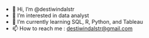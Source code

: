 - 👋 Hi, I’m @destiwindalstr
- 👀 I’m interested in data analyst
- 🌱 I’m currently learning SQL, R, Python, and Tableau
- 📫 How to reach me : destiwindalstr@gmail.com

<!---
destiwindalstr/destiwindalstr is a ✨ special ✨ repository because its `README.md` (this file) appears on your GitHub profile.
You can click the Preview link to take a look at your changes.
--->
